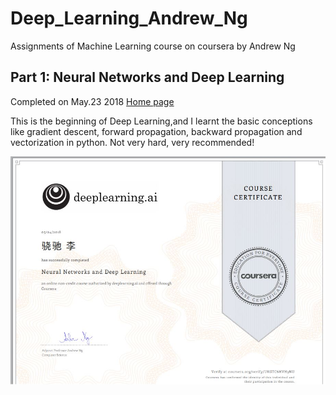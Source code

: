 # Deep_Learning_Andrew_Ng
Assignments of Machine Learning course on coursera by Andrew Ng

## Part 1: Neural Networks and Deep Learning
Completed on May.23 2018
[Home page](https://www.coursera.org/learn/neural-networks-deep-learning/home/welcome)   

This is the beginning of Deep Learning,and I learnt the basic conceptions like gradient descent, forward propagation, backward propagation and vectorization in python.  Not very hard, very recommended!

![jpg](certificate/P1_cert.JPG)
